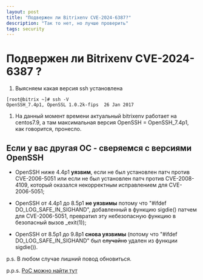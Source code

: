 ```yaml
---
layout: post
title: "Подвержен ли Bitrixenv CVE-2024-6387?"
description: "Так то нет, но лучше проверить"
tags: security
---
```


# Подвержен ли Bitrixenv CVE-2024-6387 ?
1. Выясняем какая версия ssh установлена
```
[root@bitrix ~]# ssh -V
OpenSSH_7.4p1, OpenSSL 1.0.2k-fips  26 Jan 2017
```
1. На данный момент времени актуальный bitrixenv работает на centos7.9, а там максимальная версия OpenSSH = OpenSSH_7.4p1, как говорится, пронесло.

## Если у вас другая ОС - сверяемся с версиями OpenSSH
* OpenSSH ниже 4.4p1 **уязвим**, если не был установлен патч против CVE-2006-5051 или если не был установлен патч против CVE-2008-4109, который оказался некорректным исправлением для CVE-2006-5051;

* OpenSSH от 4.4p1 до 8.5p1 **не уязвимы** потому что "#ifdef DO_LOG_SAFE_IN_SIGHAND", добавленный в функцию sigdie() патчем для CVE-2006-5051, превратил эту небезопасную функцию в безопасный вызов _exit(1));

* OpenSSH от 8.5p1 до 9.8p1 **снова уязвимы** (потому что "#ifdef DO_LOG_SAFE_IN_SIGHAND" был ~~случайно~~ удален из функции sigdie()).

p.s. В любом случае лишний повод обновиться.

p.p.s. [PoC можно найти тут](https://github.com/search?q=cve-2024-6387-poc&type=repositories)